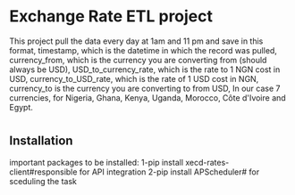 
# Exchange Rate ETL project

This project pull the data every day at 1am and 11 pm and save in this format, 
timestamp, which is the datetime in which the record was pulled, currency_from, which is the currency you are converting from (should always be USD), USD_to_currency_rate, which is the rate to 1 NGN cost in USD, currency_to_USD_rate, which is the rate of 1 USD cost in NGN, currency_to is the currency you are converting to from USD, In our case 7 currencies, for Nigeria, Ghana, Kenya, Uganda, Morocco, Côte d'Ivoire and Egypt.


#

## Installation

important packages to be installed:
1-pip install xecd-rates-client#responsible for API integration
2-pip install APScheduler# for sceduling the task
    